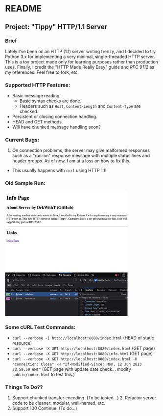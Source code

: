 # README
## Project: "Tippy" HTTP/1.1 Server

### Brief
Lately I've been on an HTTP (1.1) server writing frenzy, and I decided to try Python 3.x for implementing a very minimal, single-threaded HTTP server. This is a toy project made only for learning purposes rather than production uses. Finally, I credit the "HTTP Made Really Easy" guide and _RFC 9112_ as my references. Feel free to fork, etc.

### Supported HTTP Features:
 - Basic message reading:
    - Basic syntax checks are done.
    - Headers such as `Host`, `Content-Length` and `Content-Type` are checked.
 - Persistent or closing connection handling.
 - HEAD and GET methods.
 - Will have chunked message handling soon?

### Current Bugs:
 1. On connection problems, the server may give malformed responses such as a "run-on" response message with multiple status lines and header groups. As of now, I am at a loss on how to fix this.
   - This usually happens with `curl` using HTTP 1.1!

### Old Sample Run:
<img width="400" src="./imgs/PythonHttpServer_Test2.png">

### Some cURL Test Commands:
 - `curl --verbose -I http://localhost:8080/index.html` (HEAD of static resource)
 - `curl --verbose -X GET http://localhost:8080/index.html` (GET page)
 - `curl --verbose -X GET http://localhost:8080/info.html` (GET page)
 - `curl --verbose -X GET http://localhost:8080/index.html -H "Connection: Close" -H "If-Modified-Since: Mon, 12 Jun 2023 23:59:59 GMT"` (GET page with update date check... modify `public/index.html` to test this.)

### Things To Do??
 1. Support chunked transfer encoding. (To be tested...)
 2, Refactor server code to be cleaner: modular, well-named, etc.
 3. Support 100 Continue. (To do...)
